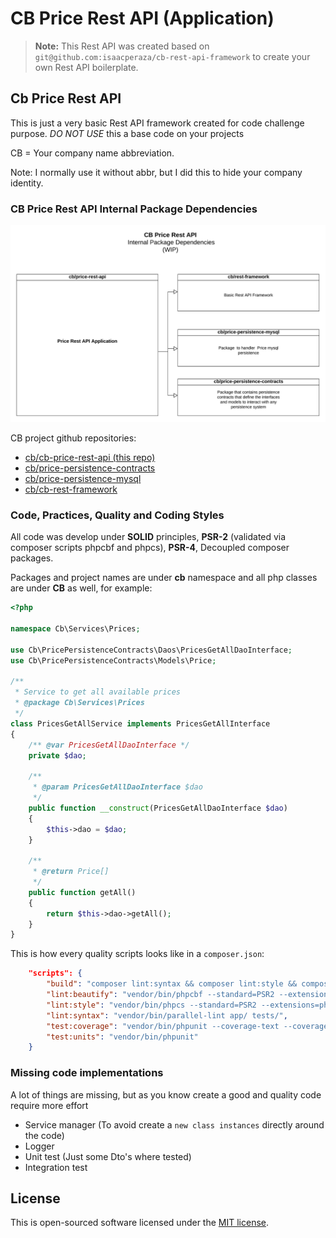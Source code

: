 # CB Price Rest API (Application)

> **Note:** This Rest API was created based on `git@github.com:isaacperaza/cb-rest-api-framework` to create your own Rest API boilerplate.

## Cb Price Rest API

This is just a very basic Rest API framework created for code challenge purpose. *DO NOT USE* this a base code on your projects


CB = Your company name abbreviation.
 
Note: I normally use it without abbr, but I did this to hide your company identity.


### CB Price Rest API Internal Package Dependencies

![Internal Package Dependencies]

CB project github repositories:

* [cb/cb-price-rest-api (this repo)](https://github.com/isaacperaza/cb-price-rest-api)
* [cb/price-persistence-contracts](https://github.com/isaacperaza/cb-price-persistence-contracts)
* [cb/price-persistence-mysql](https://github.com/isaacperaza/cb-price-persistence-mysql)
* [cb/cb-rest-framework](https://github.com/isaacperaza/cb-cb-rest-framework)


### Code, Practices, Quality and Coding Styles

All code was develop under **SOLID** principles, **PSR-2** (validated via composer scripts phpcbf and phpcs), **PSR-4**, Decoupled composer packages. 


Packages and project names are under **cb** namespace and all php classes are under **CB** as well, for example:

```php
<?php

namespace Cb\Services\Prices;

use Cb\PricePersistenceContracts\Daos\PricesGetAllDaoInterface;
use Cb\PricePersistenceContracts\Models\Price;

/**
 * Service to get all available prices
 * @package Cb\Services\Prices
 */
class PricesGetAllService implements PricesGetAllInterface
{
    /** @var PricesGetAllDaoInterface */
    private $dao;
    
    /**
     * @param PricesGetAllDaoInterface $dao
     */
    public function __construct(PricesGetAllDaoInterface $dao)
    {
        $this->dao = $dao;
    }

    /**
     * @return Price[]
     */
    public function getAll()
    {
        return $this->dao->getAll();
    }
}
```

This is how every quality scripts looks like in a `composer.json`:

```json
    "scripts": {
        "build": "composer lint:syntax && composer lint:style && composer test:units",
        "lint:beautify": "vendor/bin/phpcbf --standard=PSR2 --extensions=php --severity=1 app/ tests/ -v",
        "lint:style": "vendor/bin/phpcs --standard=PSR2 --extensions=php --severity=1 app/ tests/ -v",
        "lint:syntax": "vendor/bin/parallel-lint app/ tests/",
        "test:coverage": "vendor/bin/phpunit --coverage-text --coverage-html=build/coverage/html",
        "test:units": "vendor/bin/phpunit"
    }
```


### Missing code implementations

A lot of things are missing, but as you know create a good and quality code require more effort

* Service manager (To avoid create a `new class instances` directly around the code)
* Logger
* Unit test (Just some Dto's where tested)
* Integration test

## License

This is open-sourced software licensed under the [MIT license](https://opensource.org/licenses/MIT).


[Internal Package Dependencies]:resources/img/intermal_package_dependencies.png?raw=true